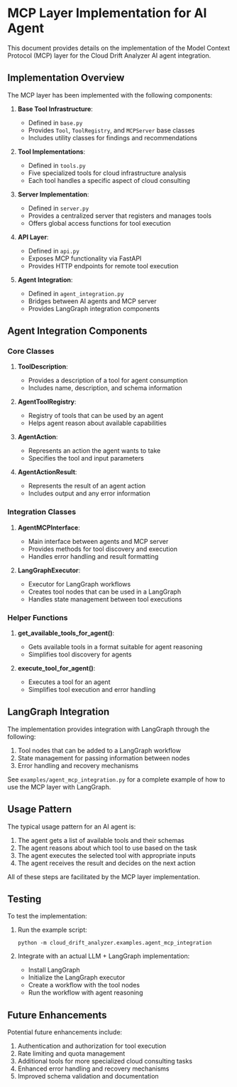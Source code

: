 # MCP Layer Implementation for AI Agent

This document provides details on the implementation of the Model Context Protocol (MCP) layer for the Cloud Drift Analyzer AI agent integration.

## Implementation Overview

The MCP layer has been implemented with the following components:

1. **Base Tool Infrastructure**: 
   - Defined in `base.py`
   - Provides `Tool`, `ToolRegistry`, and `MCPServer` base classes
   - Includes utility classes for findings and recommendations

2. **Tool Implementations**:
   - Defined in `tools.py`
   - Five specialized tools for cloud infrastructure analysis
   - Each tool handles a specific aspect of cloud consulting

3. **Server Implementation**:
   - Defined in `server.py`
   - Provides a centralized server that registers and manages tools
   - Offers global access functions for tool execution

4. **API Layer**:
   - Defined in `api.py`
   - Exposes MCP functionality via FastAPI
   - Provides HTTP endpoints for remote tool execution

5. **Agent Integration**:
   - Defined in `agent_integration.py`
   - Bridges between AI agents and MCP server
   - Provides LangGraph integration components

## Agent Integration Components

### Core Classes

1. **ToolDescription**:
   - Provides a description of a tool for agent consumption
   - Includes name, description, and schema information

2. **AgentToolRegistry**:
   - Registry of tools that can be used by an agent
   - Helps agent reason about available capabilities

3. **AgentAction**:
   - Represents an action the agent wants to take
   - Specifies the tool and input parameters

4. **AgentActionResult**:
   - Represents the result of an agent action
   - Includes output and any error information

### Integration Classes

1. **AgentMCPInterface**:
   - Main interface between agents and MCP server
   - Provides methods for tool discovery and execution
   - Handles error handling and result formatting

2. **LangGraphExecutor**:
   - Executor for LangGraph workflows
   - Creates tool nodes that can be used in a LangGraph
   - Handles state management between tool executions

### Helper Functions

1. **get_available_tools_for_agent()**:
   - Gets available tools in a format suitable for agent reasoning
   - Simplifies tool discovery for agents

2. **execute_tool_for_agent()**:
   - Executes a tool for an agent
   - Simplifies tool execution and error handling

## LangGraph Integration

The implementation provides integration with LangGraph through the following:

1. Tool nodes that can be added to a LangGraph workflow
2. State management for passing information between nodes
3. Error handling and recovery mechanisms

See `examples/agent_mcp_integration.py` for a complete example of how to use the MCP layer with LangGraph.

## Usage Pattern

The typical usage pattern for an AI agent is:

1. The agent gets a list of available tools and their schemas
2. The agent reasons about which tool to use based on the task
3. The agent executes the selected tool with appropriate inputs
4. The agent receives the result and decides on the next action

All of these steps are facilitated by the MCP layer implementation.

## Testing

To test the implementation:

1. Run the example script:
   ```
   python -m cloud_drift_analyzer.examples.agent_mcp_integration
   ```

2. Integrate with an actual LLM + LangGraph implementation:
   - Install LangGraph
   - Initialize the LangGraph executor
   - Create a workflow with the tool nodes
   - Run the workflow with agent reasoning

## Future Enhancements

Potential future enhancements include:

1. Authentication and authorization for tool execution
2. Rate limiting and quota management
3. Additional tools for more specialized cloud consulting tasks
4. Enhanced error handling and recovery mechanisms
5. Improved schema validation and documentation
